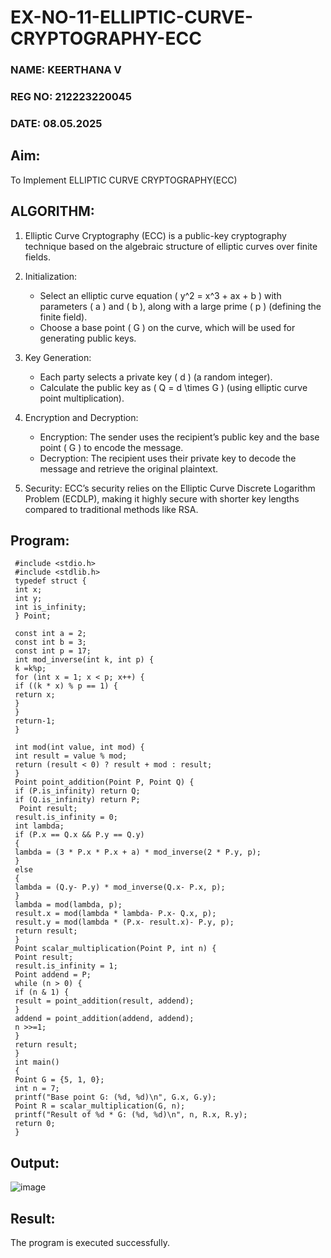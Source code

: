 # EX-NO-11-ELLIPTIC-CURVE-CRYPTOGRAPHY-ECC
### NAME: KEERTHANA V
### REG NO: 212223220045
### DATE: 08.05.2025
## Aim:
To Implement ELLIPTIC CURVE CRYPTOGRAPHY(ECC)

## ALGORITHM:

1. Elliptic Curve Cryptography (ECC) is a public-key cryptography technique based on the algebraic structure of elliptic curves over finite fields.

2. Initialization:
   - Select an elliptic curve equation \( y^2 = x^3 + ax + b \) with parameters \( a \) and \( b \), along with a large prime \( p \) (defining the finite field).
   - Choose a base point \( G \) on the curve, which will be used for generating public keys.

3. Key Generation:
   - Each party selects a private key \( d \) (a random integer).
   - Calculate the public key as \( Q = d \times G \) (using elliptic curve point multiplication).

4. Encryption and Decryption:
   - Encryption: The sender uses the recipient’s public key and the base point \( G \) to encode the message.
   - Decryption: The recipient uses their private key to decode the message and retrieve the original plaintext.

5. Security: ECC’s security relies on the Elliptic Curve Discrete Logarithm Problem (ECDLP), making it highly secure with shorter key lengths compared to traditional methods like RSA.

## Program:
```
 #include <stdio.h>
 #include <stdlib.h>
 typedef struct {
 int x;
 int y;
 int is_infinity; 
 } Point;

 const int a = 2; 
 const int b = 3; 
 const int p = 17;  
 int mod_inverse(int k, int p) {
 k =k%p;
 for (int x = 1; x < p; x++) {
 if ((k * x) % p == 1) {
 return x;
 }
 }
 return-1;
 }

 int mod(int value, int mod) {
 int result = value % mod;
 return (result < 0) ? result + mod : result;
 }
 Point point_addition(Point P, Point Q) {
 if (P.is_infinity) return Q;
 if (Q.is_infinity) return P;
  Point result;
 result.is_infinity = 0;
 int lambda;
 if (P.x == Q.x && P.y == Q.y) 
 {
 lambda = (3 * P.x * P.x + a) * mod_inverse(2 * P.y, p);
 } 
 else 
 {
 lambda = (Q.y- P.y) * mod_inverse(Q.x- P.x, p);
 }
 lambda = mod(lambda, p);
 result.x = mod(lambda * lambda- P.x- Q.x, p);
 result.y = mod(lambda * (P.x- result.x)- P.y, p);
 return result;
 }
 Point scalar_multiplication(Point P, int n) {
 Point result;
 result.is_infinity = 1; 
 Point addend = P;
 while (n > 0) {
 if (n & 1) {
 result = point_addition(result, addend);
 }
 addend = point_addition(addend, addend);
 n >>=1;
 }
 return result;
 }
 int main()
 {
 Point G = {5, 1, 0};
 int n = 7;
 printf("Base point G: (%d, %d)\n", G.x, G.y);
 Point R = scalar_multiplication(G, n);
 printf("Result of %d * G: (%d, %d)\n", n, R.x, R.y);
 return 0;
 }
```
## Output:

![image](https://github.com/user-attachments/assets/fbc17ac3-15c9-430b-8a2e-f7ecd32ec3a6)

## Result:
The program is executed successfully.


